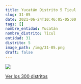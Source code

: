 ```yaml
---
title: Yucatán Distrito 5 Ticul
slug: 31-05
date: 2021-06-24T10:46:05-05:00
tags: []
nombre_entidad: Yucatán
nombre_distrito: Ticul
entidad: 31
distrito: 5
image_path: /img/31-05.png
draft: false
---
```


![](/img/31-05.png)

[Ver los 300 distritos](/docs/elecciones-2021)
